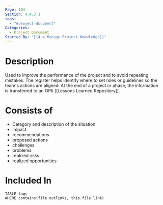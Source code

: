 ```yaml
---
Page: 104
Section: 4.4.3.1
tags:
  - "#project-document"
Categories:
  - Project Document
Started By: "[[4.4 Manage Project Knowledge]]"
---
```

# Description
Used to improve the performance of the project and to avoid repeating mistakes. 
The register helps identify where to set rules or guidelines so the team's actions are aligned.
At the end of a project or phase, the information is transferred to an OPA [[Lessons Learned Repository]].
# Consists of
 * Category and description of the situation
 * impact
 * recommendations
 * proposed actions
 * challenges
 * problems
 * realized risks
 * realized opportunities
# Included In
```dataview
TABLE tags
WHERE contains(file.outlinks, this.file.link)
```

 
 
 

